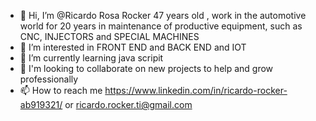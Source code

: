 - 👋 Hi, I’m @Ricardo Rosa Rocker 47 years old , work in the automotive world for 20 years in maintenance of productive equipment, such as CNC, INJECTORS and SPECIAL MACHINES
- 👀 I’m interested in FRONT END and BACK END and IOT
- 🌱 I’m currently learning java scripit 
- 💞️  I'm looking to collaborate on new projects to help and grow professionally
- 📫 How to reach me https://www.linkedin.com/in/ricardo-rocker-ab919321/ or ricardo.rocker.ti@gmail.com

<!---
Ricardo19741974/Ricardo19741974 is a ✨ special ✨ repository because its `README.md` (this file) appears on your GitHub profile.
You can click the Preview link to take a look at your changes.
--->
